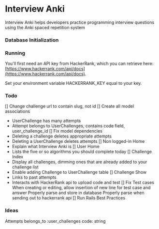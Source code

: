 # Interview Anki

Interview Anki helps developers practice programming interview questions using the Anki spaced repetition system

### Database Initialization

### Running

You'll first need an API key from HackerRank, which you can retrieve here: [https://www.hackerrank.com/api/docs](https://www.hackerrank.com/api/docs).

Set your environment variable HACKERRANK\_KEY equal to your key.

### Todo

[] Change challenge url to contain slug, not id
[] Create all model associations
  * UserChallenge has many attempts
  * Attempt belongs to UserChallenges, contains code field, user_challenge_id
[] Fix model dependencies
  * Deleting a challenge deletes appropriate attempts
  * Deleting a UserChallenge deletes attempts
[] Non logged-in Home
  * Explain what Interview Anki is
[] User Home
  * Lists the five or so algorithms you should complete today
[] Challenge Index
  * Display all challenges, dimming ones that are already added to your challenge list
  * Enable adding Challenge to UserChallenge table
[] Challenge Show
  * Links to past attempts
  * Interacts with HackerRank api to upload code and test
[] Fix Test cases
  When creating or editing, allow insertion of new line for test case and answer
  Properly parse and store in database
  Properly parse when sending out to hackerrank api
[] Run Rails Best Practices

### Ideas

Attempts
  belongs_to :user_challenges
  code: string
